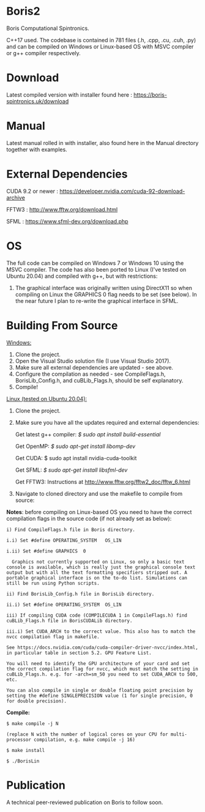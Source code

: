 # Boris2
Boris Computational Spintronics.

C++17 used. The codebase is contained in 781 files (.h, .cpp, .cu, .cuh, .py) and can be compiled on Windows or Linux-based OS with MSVC compiler or g++ compiler respectively.

# Download
Latest compiled version with installer found here : https://boris-spintronics.uk/download

# Manual
Latest manual rolled in with installer, also found here in the Manual directory together with examples.

# External Dependencies
CUDA 9.2 or newer : https://developer.nvidia.com/cuda-92-download-archive

FFTW3 : http://www.fftw.org/download.html

SFML : https://www.sfml-dev.org/download.php

# OS
The full code can be compiled on Windows 7 or Windows 10 using the MSVC compiler.
The code has also been ported to Linux (I've tested on Ubuntu 20.04) and compiled with g++, but with restrictions:

1) The graphical interface was originally written using DirectX11 so when compiling on Linux the GRAPHICS 0 flag needs to be set (see below). In the near future I plan to re-write the graphical interface in SFML.

# Building From Source
<u>Windows:</u>
1. Clone the project.
2. Open the Visual Studio solution file (I use Visual Studio 2017).
3. Make sure all external dependencies are updated - see above.
4. Configure the compilation as needed - see CompileFlags.h, BorisLib_Config.h, and cuBLib_Flags.h, should be self explanatory.
5. Compile!

<u>Linux (tested on Ubuntu 20.04):</u>
1. Clone the project.
2. Make sure you have all the updates required and external dependencies:

    Get latest g++ compiler: <i>$ sudo apt install build-essential</i>
    
    Get OpenMP: <i>$ sudo apt-get install libomp-dev</i>
    
    Get CUDA: $ sudo apt install nvidia-cuda-toolkit
    
    Get SFML: <i>$ sudo apt-get install libsfml-dev</i>
    
    Get FFTW3: Instructions at http://www.fftw.org/fftw2_doc/fftw_6.html

3. Navigate to cloned directory and use the makefile to compile from source:
  
  <b>Notes</b>: before compiling on Linux-based OS you need to have the correct compilation flags in the source code (if not already set as below):

    i) Find CompileFlags.h file in Boris directory.

    i.i) Set #define OPERATING_SYSTEM	OS_LIN

    i.ii) Set #define GRAPHICS	0
  
      Graphics not currently supported on Linux, so only a basic text console is available, which is really just the graphical console text output but with all the text formatting specifiers stripped out. A portable graphical interface is on the to-do list. Simulations can still be run using Python scripts.

    ii) Find BorisLib_Config.h file in BorisLib directory.
    
    ii.i) Set #define OPERATING_SYSTEM	OS_LIN
    
    iii) If compiling CUDA code (COMPILECUDA 1 in CompileFlags.h) find cuBLib_Flags.h file in BorisCUDALib directory.
    
    iii.i) Set CUDA_ARCH to the correct value. This also has to match the nvcc compilation flag in makefile.
    
    See https://docs.nvidia.com/cuda/cuda-compiler-driver-nvcc/index.html, in particular table in section 5.2. GPU Feature List.
    
    You will need to identify the GPU architecture of your card and set the correct compilation flag for nvcc, which must match the setting in cuBLib_Flags.h. e.g. for -arch=sm_50 you need to set CUDA_ARCH to 500, etc.
    
    You can also compile in single or double floating point precision by setting the #define SINGLEPRECISION value (1 for single precision, 0 for double precision).
  
  <b>Compile:</b>
  
    $ make compile -j N
  
    (replace N with the number of logical cores on your CPU for multi-processor compilation, e.g. make compile -j 16)

    $ make install
    
    $ ./BorisLin

# Publication
A technical peer-reviewed publication on Boris to follow soon.
